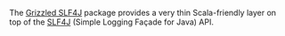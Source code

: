 The [Grizzled SLF4J][] package provides a very thin Scala-friendly layer
on top of the [SLF4J][] (Simple Logging Façade for Java) API.

[Grizzled SLF4J]: http://bmc.github.com/grizzled-scala/
[SLF4J]: http://slf4j.org/
